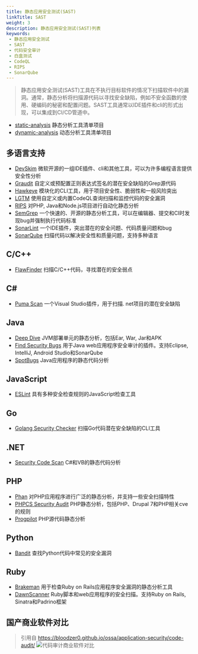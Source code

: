 ```yaml
---
title: 静态应用安全测试(SAST)
linkTitle: SAST
weight: 3
description: 静态应用安全测试(SAST)列表
keywords:
 - 静态应用安全测试
 - SAST
 - 代码安全审计
 - 白盒测试
 - CodeQL
 - RIPS
 - SonarQube
---
```


> 静态应用安全测试(SAST)工具在不执行目标软件的情况下扫描软件中的漏洞。通常，静态分析将扫描源代码以寻找安全缺陷，例如不安全函数的使用、硬编码的秘密和配置问题。SAST工具通常以IDE插件和cli的形式出现，可以集成到CI/CD管道中。
<!--more-->

- [static-analysis](https://github.com/analysis-tools-dev/static-analysis) 静态分析工具清单项目
- [dynamic-analysis](https://github.com/analysis-tools-dev/dynamic-analysis) 动态分析工具清单项目

## 多语言支持
- [DevSkim](https://github.com/microsoft/DevSkim) 微软开源的一组IDE插件、cli和其他工具，可以为许多编程语言提供安全性分析
- [Graudit](https://github.com/wireghoul/graudit/) 自定义或预配置正则表达式签名的潜在安全缺陷的Grep源代码
- [Hawkeye](https://github.com/hawkeyesec/scanner-cli) 模块化的CLI工具，用于项目安全性、脆弱性和一般风险突出
- [LGTM](https://lgtm.com/) 使用自定义或内置CodeQL查询扫描和监控代码的安全漏洞
- [RIPS](https://www.ripstech.com/) 对PHP, Java和Node.js项目进行自动化静态分析
- [SemGrep](https://semgrep.dev/) 一个快速的、开源的静态分析工具，可以在编辑器、提交和CI时发现bug并强制执行代码标准
- [SonarLint](https://www.sonarlint.org/) 一个IDE插件，突出潜在的安全问题、代码质量问题和bug
- [SonarQube](https://www.sonarqube.org/) 扫描代码以解决安全性和质量问题，支持多种语言

## C/C++
- [FlawFinder](https://github.com/david-a-wheeler/flawfinder) 扫描C/C++代码，寻找潜在的安全弱点

## C#
- [Puma Scan](https://github.com/pumasecurity/puma-scan) 一个Visual Studio插件，用于扫描. net项目的潜在安全缺陷


## Java
- [Deep Dive](https://discotek.ca/deepdive.xhtml) JVM部署单元的静态分析，包括Ear, War, Jar和APK
- [Find Security Bugs](https://github.com/find-sec-bugs/find-sec-bugs/) 用于Java web应用程序安全审计的插件。支持Eclipse, IntelliJ, Android Studio和SonarQube
- [SpotBugs](https://github.com/spotbugs/spotbugs) Java应用程序的静态代码分析

## JavaScript
- [ESLint](https://eslint.org/) 具有多种安全检查规则的JavaScript检查工具

## Go
- [Golang Security Checker](https://github.com/securego/gosec) 扫描Go代码潜在安全缺陷的CLI工具

## .NET
- [Security Code Scan](https://github.com/security-code-scan/security-code-scan) C#和VB的静态代码分析


## PHP
- [Phan](https://github.com/phan/phan) 对PHP应用程序进行广泛的静态分析，并支持一些安全扫描特性
- [PHPCS Security Audit](https://github.com/FloeDesignTechnologies/phpcs-security-audit) PHP静态分析，包括PHP、Drupal 7和PHP相关cve的规则
- [Progpilot](https://github.com/designsecurity/progpilot) PHP源代码静态分析


## Python
- [Bandit](https://github.com/PyCQA/bandit) 查找Python代码中常见的安全漏洞


## Ruby
- [Brakeman](https://github.com/presidentbeef/brakeman) 用于检查Ruby on Rails应用程序安全漏洞的静态分析工具
- [DawnScanner](https://github.com/thesp0nge/dawnscanner) Ruby脚本和web应用程序的安全扫描。支持Ruby on Rails, Sinatra和Padrino框架


## 国产商业软件对比
> 引用自 https://bloodzer0.github.io/ossa/application-security/code-audit/
![](images/代码审计商业软件对比.png "代码审计商业软件对比")

